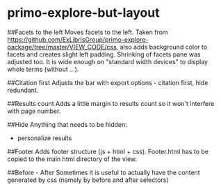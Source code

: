 # primo-explore-but-layout

##Facets to the left
Moves facets to the left. Taken from https://github.com/ExLibrisGroup/primo-explore-package/tree/master/VIEW_CODE/css, also adds background color to facets and creates slight left padding. Shrinking of facets pane
was adjusted too. It is wide enough on "standard width devices" to display whole terms (without ...).

##Citation first
Adjusts the bar with export options - citation first, hide redundant.

##Results count
Adds a little margin to results count so it won't interfere with page number.

##Hide
Anything that needs to be hidden:
* personalize results

##Footer
Adds footer structure (js + html + css). Footer.html has to be copied to the main html directory of the view.

##Before - After
Sometimes it is useful to actually have the content generated by css (namely by before and after selectors)
